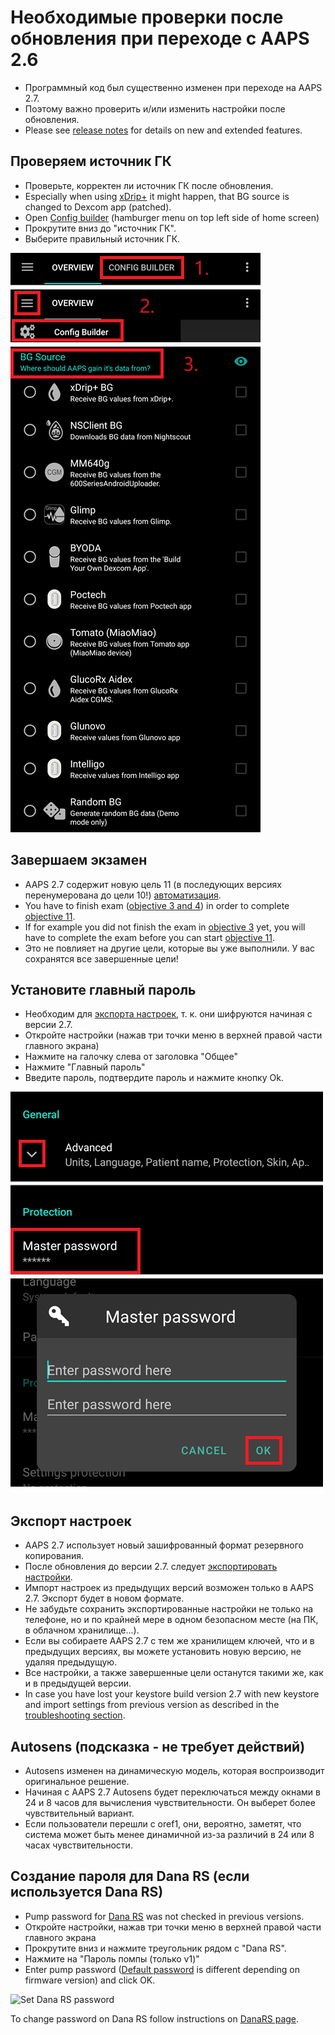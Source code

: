 # Необходимые проверки после обновления при переходе с AAPS 2.6

- Программный код был существенно изменен при переходе на AAPS 2.7.
- Поэтому важно проверить и/или изменить настройки после обновления.
- Please see [release notes](../Installing-AndroidAPS/Releasenotes.md#version-270) for details on new and extended features.

## Проверяем источник ГК

- Проверьте, корректен ли источник ГК после обновления.
- Especially when using [xDrip+](../CompatibleCgms/xDrip.md) it might happen, that BG source is changed to Dexcom app (patched).
- Open [Config builder](../Configuration/Config-Builder.md#bg-source) (hamburger menu on top left side of home screen)
- Прокрутите вниз до "источник ГК".
- Выберите правильный источник ГК.

![BG source ( Источник данных ГК )](../images/ConfBuild_BG.png)

## Завершаем экзамен

- AAPS 2.7 содержит новую цель 11 (в последующих версиях перенумерована до цели 10!) [автоматизация](../Usage/Automation.md).
- You have to finish exam ([objective 3 and 4](../Usage/completing-the-objectives.md#objective-3-prove-your-knowledge)) in order to complete [objective 11](../Usage/completing-the-objectives.md#objective-11-enabling-additional-features-for-daytime-use-such-as-dynamic-senstivity-plugin-dynisf).
- If for example you did not finish the exam in [objective 3](../Usage/completing-the-objectives.md#objective-3-prove-your-knowledge) yet, you will have to complete the exam before you can start [objective 11](../Usage/completing-the-objectives.md#objective-11-enabling-additional-features-for-daytime-use-such-as-dynamic-senstivity-plugin-dynisf).
- Это не повлияет на другие цели, которые вы уже выполнили. У вас сохранятся все завершенные цели!

## Установите главный пароль

- Необходим для [экспорта настроек](../Usage/ExportImportSettings.md), т. к. они шифруются начиная с версии 2.7.
- Откройте настройки (нажав три точки меню в верхней правой части главного экрана)
- Нажмите на галочку слева от заголовка "Общее"
- Нажмите "Главный пароль"
- Введите пароль, подтвердите пароль и нажмите кнопку Ok.

![Установите главный пароль](../images/MasterPW.png)

## Экспорт настроек

- AAPS 2.7 использует новый зашифрованный формат резервного копирования.
- После обновления до версии 2.7. следует [экспортировать настройки](../Usage/ExportImportSettings.md).
- Импорт настроек из предыдущих версий возможен только в AAPS 2.7. Экспорт будет в новом формате.
- Не забудьте сохранить экспортированные настройки не только на телефоне, но и по крайней мере в одном безопасном месте (на ПК, в облачном хранилище...).
- Если вы собираете AAPS 2.7 с тем же хранилищем ключей, что и в предыдущих версиях, вы можете установить новую версию, не удаляя предыдущую.
- Все настройки, а также завершенные цели останутся такими же, как и в предыдущей версии.
- In case you have lost your keystore build version 2.7 with new keystore and import settings from previous version as described in the [troubleshooting section](../Installing-AndroidAPS/troubleshooting_androidstudio.md#lost-keystore).

## Autosens (подсказка - не требует действий)

- Autosens изменен на динамическую модель, которая воспроизводит оригинальное решение.
- Начиная с AAPS 2.7 Autosens будет переключаться между окнами в 24 и 8 часов для вычисления чувствительности. Он выберет более чувствительный вариант.
- Если пользователи перешли с oref1, они, вероятно, заметят, что система может быть менее динамичной из-за различий в 24 или 8 часах чувствительности.

## Создание пароля для Dana RS (если используется Dana RS)

- Pump password for [Dana RS](../CompatiblePumps/DanaRS-Insulin-Pump.md) was not checked in previous versions.
- Откройте настройки, нажав три точки меню в верхней правой части главного экрана
- Прокрутите вниз и нажмите треугольник рядом с "Dana RS".
- Нажмите на "Пароль помпы (только v1)"
- Enter pump password ([Default password](../CompatiblePumps/DanaRS-Insulin-Pump.md#default-password) is different depending on firmware version) and click OK.

![Set Dana RS password](../images/DanaRSPW.png)

To change password on Dana RS follow instructions on [DanaRS page](../CompatiblePumps/DanaRS-Insulin-Pump.md#change-password-on-pump).
